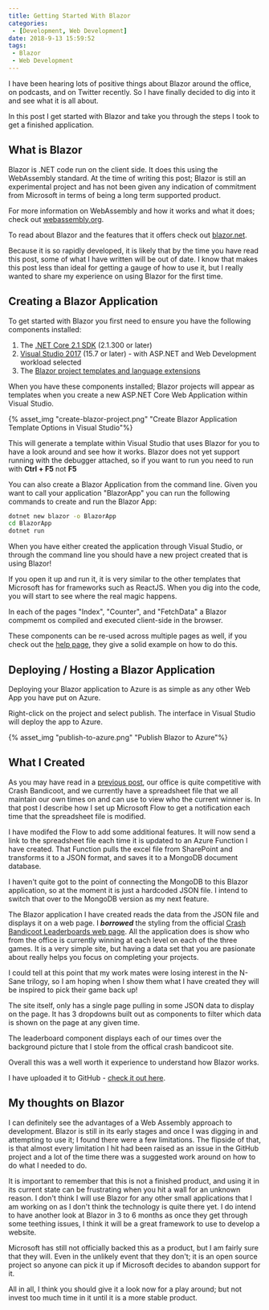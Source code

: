 ```yaml
---
title: Getting Started With Blazor
categories:
 - [Development, Web Development]
date: 2018-9-13 15:59:52
tags:
 - Blazor
 - Web Development
---
```


I have been hearing lots of positive things about Blazor around the office, on podcasts, and on Twitter recently. So I have finally decided to dig into it and see what it is all about.

In this post I get started with Blazor and take you through the steps I took to get a finished application.
<!-- more --> 

## What is Blazor

Blazor is .NET code run on the client side. It does this using the WebAssembly standard. At the time of writing this post; Blazor is still an experimental project and has not been given any indication of commitment from Microsoft in terms of being a long term supported product.

For more information on WebAssembly and how it works and what it does; check out [webassembly.org](https://webassembly.org/).

To read about Blazor and the features that it offers check out [blazor.net](https://blazor.net/).

Because it is so rapidly developed, it is likely that by the time you have read this post, some of what I have written will be out of date. I know that makes this post less than ideal for getting a gauge of how to use it, but I really wanted to share my experience on using Blazor for the first time.

## Creating a Blazor Application

To get started with Blazor you first need to ensure you have the following components installed:

1. The [.NET Core 2.1 SDK](https://go.microsoft.com/fwlink/?linkid=873092) (2.1.300 or later)
1. [Visual Studio 2017](https://go.microsoft.com/fwlink/?linkid=873093) (15.7 or later) - with ASP.NET and Web Development workload selected
1. The [Blazor project templates and language extensions](https://go.microsoft.com/fwlink/?linkid=870389)

When you have these components installed; Blazor projects will appear as templates when you create a new ASP.NET Core Web Application within Visual Studio.

{% asset_img "create-blazor-project.png" "Create Blazor Application Template Options in Visual Studio"%}

This will generate a template within Visual Studio that uses Blazor for you to have a look around and see how it works. Blazor does not yet support running with the debugger attached, so if you want to run you need to run with **Ctrl + F5** not **F5**

You can also create a Blazor Application from the command line. Given you want to call your application "BlazorApp" you can run the following commands to create and run the Blazor App:

```cmd
dotnet new blazor -o BlazorApp
cd BlazorApp
dotnet run
```

When you have either created the application through Visual Studio, or through the command line you should have a new project created that is using Blazor!

If you open it up and run it, it is very similar to the other templates that Microsoft has for frameworks such as ReactJS. When you dig into the code, you will start to see where the real magic happens.

In each of the pages "Index", "Counter", and "FetchData" a Blazor compmemt os compiled and executed client-side in the browser.

These components can be re-used across multiple pages as well, if you check out the [help page](https://blazor.net/docs/tutorials/build-your-first-blazor-app.html#build-components), they give a solid example on how to do this.

## Deploying / Hosting a Blazor Application

Deploying your Blazor application to Azure is as simple as any other Web App you have put on Azure.

Right-click on the project and select publish. The interface in Visual Studio will deploy the app to Azure.

{% asset_img "publish-to-azure.png" "Publish Blazor to Azure"%}

## What I Created

As you may have read in a [previous post](https://coombes.nz/blog/using-microsoft-flow/), our office is quite competitive with Crash Bandicoot, and we currently have a spreadsheet file that we all maintain our own times on and can use to view who the current winner is. In that post I describe how I set up Microsoft Flow to get a notification each time that the spreadsheet file is modified.

I have modifed the Flow to add some additional features. It will now send a link to the spreadsheet file each time it is updated to an Azure Function I have created. That Function pulls the excel file from SharePoint and transforms it to a JSON format, and saves it to a MongoDB document database.

I haven't quite got to the point of connecting the MongoDB to this Blazor application, so at the moment it is just a hardcoded JSON file. I intend to switch that over to the MongoDB version as my next feature.

The Blazor application I have created reads the data from the JSON file and displays it on a web page. I ***borrowed*** the styling from the official [Crash Bandicoot Leaderboards web page](https://www.crashbandicoot.com/leaderboards). All the application does is show who from the office is currently winning at each level on each of the three games. It is a very simple site, but having a data set that you are pasionate about really helps you focus on completing your projects.

I could tell at this point that my work mates were losing interest in the N-Sane trilogy, so I am hoping when I show them what I have created they will be inspired to pick their game back up!

The site itself, only has a single page pulling in some JSON data to display on the page. It has 3 dropdowns built out as components to filter which data is shown on the page at any given time.

The leaderboard component displays each of our times over the background picture that I stole from the offical crash bandicoot site.

Overall this was a well worth it experience to understand how Blazor works.

I have uploaded it to GitHub - [check it out here](https://github.com/Brendon-Coombes/BlazorApp).

## My thoughts on Blazor

I can definitely see the advantages of a Web Assembly approach to development. Blazor is still in its early stages and once I was digging in and attempting to use it; I found there were a few limitations. The flipside of that, is that almost every limitation I hit had been raised as an issue in the GitHub project and a lot of the time there was a suggested work around on how to do what I needed to do.

It is important to remember that this is not a finished product, and using it in its current state can be frustrating when you hit a wall for an unknown reason. I don't think I will use Blazor for any other small applications that I am working on as I don't think the technology is quite there yet. I do intend to have another look at Blazor in 3 to 6 months as once they get through some teething issues, I think it will be a great framework to use to develop a website.

Microsoft has still not officially backed this as a product, but I am fairly sure that they will. Even in the unlikely event that they don't; it is an open source project so anyone can pick it up if Microsoft decides to abandon support for it.

All in all, I think you should give it a look now for a play around; but not invest too much time in it until it is a more stable product.